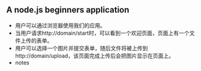 
## A node.js beginners application

* 用户可以通过浏览器使用我们的应用。
* 当用户请求http://domain/start时，可以看到一个欢迎页面，页面上有一个文件上传的表单。
* 用户可以选择一个图片并提交表单，随后文件将被上传到http://domain/upload，该页面完成上传后会把图片显示在页面上。
* notes
